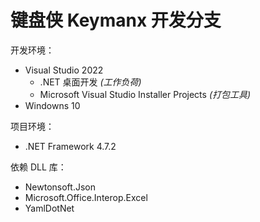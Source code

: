 # 键盘侠 Keymanx 开发分支

开发环境：
  - Visual Studio 2022
    - .NET 桌面开发 *(工作负荷)*
    - Microsoft Visual Studio Installer Projects *(打包工具)*
  - Windowns 10

项目环境：
  - .NET Framework 4.7.2

依赖 DLL 库：
  - Newtonsoft.Json
  - Microsoft.Office.Interop.Excel
  - YamlDotNet
